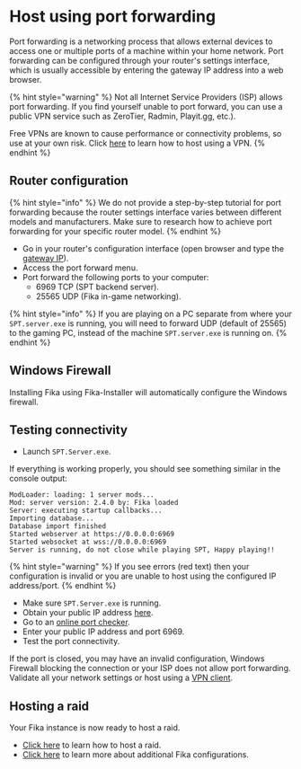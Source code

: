 # Host using port forwarding

Port forwarding is a networking process that allows external devices to access one or multiple ports of a machine within your home network. Port forwarding can be configured through your router's settings interface, which is usually accessible by entering the gateway IP address into a web browser.

{% hint style="warning" %}
Not all Internet Service Providers (ISP) allows port forwarding. If you find yourself unable to port forward, you can use a public VPN service such as ZeroTier, Radmin, Playit.gg, etc.).&#x20;

Free VPNs are known to cause performance or connectivity problems, so use at your own risk. Click [here](host-using-a-vpn.md) to learn how to host using a VPN.
{% endhint %}

## Router configuration

{% hint style="info" %}
We do not provide a step-by-step tutorial for port forwarding because the router settings interface varies between different models and manufacturers. Make sure to research how to achieve port forwarding for your specific router model.
{% endhint %}

* Go in your router's configuration interface (open browser and type the [gateway IP](https://www.whatismyip.com/finding-your-default-gateway-address/)).
* Access the port forward menu.
* Port forward the following ports to your computer:
  * 6969 TCP (SPT backend server).
  * 25565 UDP (Fika in-game networking).

{% hint style="info" %}
If you are playing on a PC separate from where your `SPT.server.exe` is running, you will need to forward UDP (default of 25565) to the gaming PC, instead of the machine `SPT.server.exe` is running on.
{% endhint %}

## Windows Firewall

Installing Fika using Fika-Installer will automatically configure the Windows firewall.

## Testing connectivity

* Launch `SPT.Server.exe`.

If everything is working properly, you should see something similar in the console output:

```
ModLoader: loading: 1 server mods...
Mod: server version: 2.4.0 by: Fika loaded
Server: executing startup callbacks...
Importing database...
Database import finished
Started webserver at https://0.0.0.0:6969
Started websocket at wss://0.0.0.0:6969
Server is running, do not close while playing SPT, Happy playing!!
```

{% hint style="warning" %}
If you see errors (red text) then your configuration is invalid or you are unable to host using the configured IP address/port.
{% endhint %}

* Make sure `SPT.Server.exe` is running.
* Obtain your public IP address [here](https://api.ipify.org/).
* Go to an [online port checker](https://portchecker.co).
* Enter your public IP address and port 6969.
* Test the port connectivity.

If the port is closed, you may have an invalid configuration, Windows Firewall blocking the connection or your ISP does not allow port forwarding. Validate all your network settings or host using a [VPN client](host-using-a-vpn.md).

## Hosting a raid

Your Fika instance is now ready to host a raid.

* [Click here](../playing-fika.md#hosting-a-raid) to learn how to host a raid.
* [Click here](../fika-configuration/) to learn more about additional Fika configurations.
